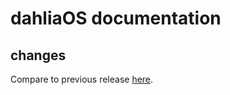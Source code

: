 # dahliaOS documentation

## changes

Compare to previous release [here](https://github.com/dahliaOS/documentation/compare/v210712...v210719).
